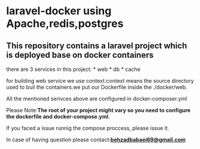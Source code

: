 # laravel-docker using Apache,redis,postgres

## This repository contains a laravel project which is deployed base on docker containers 

there are 3 services in this project:
    * web
    * db
    * cache

for building web service we use context.context means the source  directory used to buil the containers.we put our Dockerfile inside the ./docker/web.
    
All the mentioned serivces above are configured in docker-composer.yml

Please Note:**The root of your project might vary so you need to configure the dockerfile and docker-compose.yml**.

If you faced a issue runnig the compose proccess, please issue it.

In case of having question please contact:**behzadbabaei69@gmail.com**



